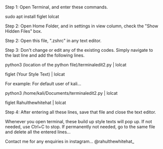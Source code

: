 Step 1: Open Terminal, and enter these commands.

sudo apt install figlet lolcat

Step 2: Open Home Folder, and in settings in view column, check the "Show Hidden Files" box.

Step 2: Open this file, ".zshrc" in any text editor.

Step 3: Don't change or edit any of the existing codes. Simply navigate to the last line and add the following lines.

python3 (location of the python file)/terminaledit2.py | lolcat

figlet (Your Style Text) | lolcat


For example: For default user of kali...

python3 /home/kali/Documents/terminaledit2.py | lolcat

figlet Rahulthewhitehat | lolcat

Step 4: After entering all these lines, save that file and close the text editor.

Whenever you open terminal, these build up style texts will pop up. If not needed, use Ctrl+C to stop.
If permanently not needed, go to the same file and delete all the entered lines...


Contact me for any enquiries in instagram... @rahulthewhitehat_
